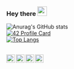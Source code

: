 ### Hey there <img src="https://media.giphy.com/media/hvRJCLFzcasrR4ia7z/giphy.gif" width="25px">

![Anurag's GitHub stats](https://github-readme-stats.vercel.app/api?username=attia-nabil&show_icons=true&theme=dark&icon_color=#ffffff)
<br>
[![42 Profile Card](https://1337-readme.vercel.app/api/profile?cursus=piscine-c-decloisonnee&dark=true&login=nattia)](https://github.com/mohouyizme/1337-readme) <br>
[![Top Langs](https://github-readme-stats.vercel.app/api/top-langs/?username=attia-nabil&layout=compact&show_icons=true&theme=dark&hide=roff)](https://github.com/anuraghazra/github-readme-stats)

<br>
<a href="https://twitter.com/nabil_attia_">
  <img align="left" alt="Nabil Attia | Twitter" width="22px" src="https://cdn.jsdelivr.net/npm/simple-icons@v3/icons/twitter.svg" />
</a>
<a href="https://www.linkedin.com/in/attianabil/">
  <img align="left" alt="Nabil Attia | LinkdeIN" width="22px" src="https://cdn.jsdelivr.net/npm/simple-icons@v3/icons/linkedin.svg" />
</a>
<a href="https://www.instagram.com/attia.nabil/">
  <img align="left" alt="Nabil Attia | Instagram" width="22px" src="https://cdn.jsdelivr.net/npm/simple-icons@v3/icons/instagram.svg" />
</a>
<a href="https://www.facebook.com/nabil.attia">
  <img align="left" alt="Nabil Attia | Facebook" width="22px" src="https://cdn.jsdelivr.net/npm/simple-icons@v3/icons/facebook.svg" />
</a>
</br>
